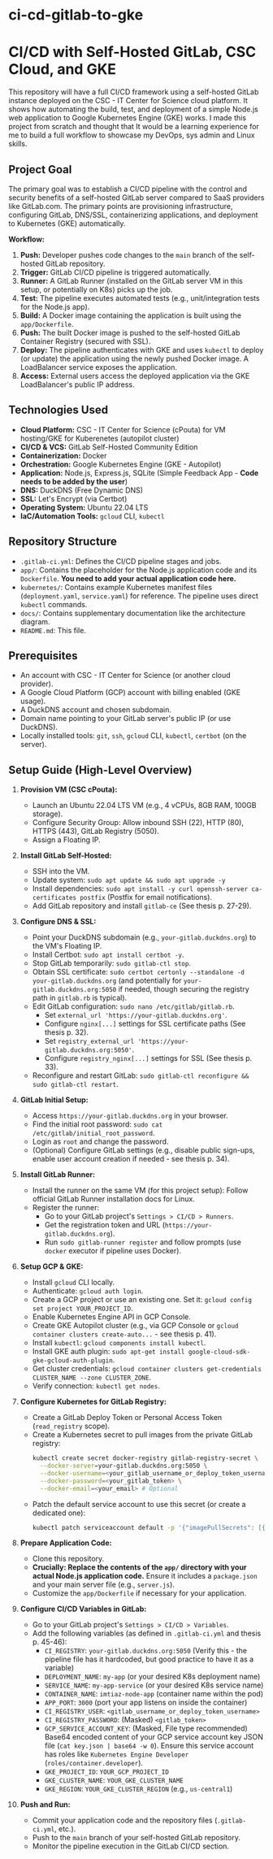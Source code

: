 # ci-cd-gitlab-to-gke

# CI/CD with Self-Hosted GitLab, CSC Cloud, and GKE

This repository will have a full CI/CD framework using a self-hosted GitLab instance deployed on the CSC - IT Center for Science cloud platform. It shows how automating the build, test, and deployment of a simple Node.js web application to Google Kubernetes Engine (GKE) works. I made this project from scratch and thought that It would be a learning experience for me to build a full workflow to showcase my DevOps, sys admin and Linux skills. 

## Project Goal

The primary goal was to establish a  CI/CD pipeline with the control and security benefits of a self-hosted GitLab server compared to SaaS providers like GitLab.com. The primary points are provisioning infrastructure, configuring GitLab, DNS/SSL, containerizing applications, and deployment to Kubernetes (GKE) automatically.

**Workflow:**

1.  **Push:** Developer pushes code changes to the `main` branch of the self-hosted GitLab repository.
2.  **Trigger:** GitLab CI/CD pipeline is triggered automatically.
3.  **Runner:** A GitLab Runner (installed on the GitLab server VM in this setup, or potentially on K8s) picks up the job.
4.  **Test:** The pipeline executes automated tests (e.g., unit/integration tests for the Node.js app).
5.  **Build:** A Docker image containing the application is built using the `app/Dockerfile`.
6.  **Push:** The built Docker image is pushed to the self-hosted GitLab Container Registry (secured with SSL).
7.  **Deploy:** The pipeline authenticates with GKE and uses `kubectl` to deploy (or update) the application using the newly pushed Docker image. A LoadBalancer service exposes the application.
8.  **Access:** External users access the deployed application via the GKE LoadBalancer's public IP address.

## Technologies Used

*   **Cloud Platform:** CSC - IT Center for Science (cPouta) for VM hosting/GKE for Kuberenetes (autopilot cluster)
*   **CI/CD & VCS:** GitLab Self-Hosted Community Edition
*   **Containerization:** Docker
*   **Orchestration:** Google Kubernetes Engine (GKE - Autopilot)
*   **Application:** Node.js, Express.js, SQLite (Simple Feedback App - **Code needs to be added by the user**)
*   **DNS:** DuckDNS (Free Dynamic DNS)
*   **SSL:** Let's Encrypt (via Certbot)
*   **Operating System:** Ubuntu 22.04 LTS
*   **IaC/Automation Tools:** `gcloud` CLI, `kubectl`

## Repository Structure

*   `.gitlab-ci.yml`: Defines the CI/CD pipeline stages and jobs.
*   `app/`: Contains the placeholder for the Node.js application code and its `Dockerfile`. **You need to add your actual application code here.**
*   `kubernetes/`: Contains example Kubernetes manifest files (`deployment.yaml`, `service.yaml`) for reference. The pipeline uses direct `kubectl` commands.
*   `docs/`: Contains supplementary documentation like the architecture diagram.
*   `README.md`: This file.

## Prerequisites

*   An account with CSC - IT Center for Science (or another cloud provider).
*   A Google Cloud Platform (GCP) account with billing enabled (GKE usage).
*   A DuckDNS account and chosen subdomain.
*   Domain name pointing to your GitLab server's public IP (or use DuckDNS).
*   Locally installed tools: `git`, `ssh`, `gcloud` CLI, `kubectl`, `certbot` (on the server).

## Setup Guide (High-Level Overview)

1.  **Provision VM (CSC cPouta):**
    *   Launch an Ubuntu 22.04 LTS VM (e.g., 4 vCPUs, 8GB RAM, 100GB storage).
    *   Configure Security Group: Allow inbound SSH (22), HTTP (80), HTTPS (443), GitLab Registry (5050).
    *   Assign a Floating IP.

2.  **Install GitLab Self-Hosted:**
    *   SSH into the VM.
    *   Update system: `sudo apt update && sudo apt upgrade -y`
    *   Install dependencies: `sudo apt install -y curl openssh-server ca-certificates postfix` (Postfix for email notifications).
    *   Add GitLab repository and install `gitlab-ce` (See thesis p. 27-29).

3.  **Configure DNS & SSL:**
    *   Point your DuckDNS subdomain (e.g., `your-gitlab.duckdns.org`) to the VM's Floating IP.
    *   Install Certbot: `sudo apt install certbot -y`.
    *   Stop GitLab temporarily: `sudo gitlab-ctl stop`.
    *   Obtain SSL certificate: `sudo certbot certonly --standalone -d your-gitlab.duckdns.org` (and potentially for `your-gitlab.duckdns.org:5050` if needed, though securing the registry path in `gitlab.rb` is typical).
    *   Edit GitLab configuration: `sudo nano /etc/gitlab/gitlab.rb`.
        *   Set `external_url 'https://your-gitlab.duckdns.org'`.
        *   Configure `nginx[...]` settings for SSL certificate paths (See thesis p. 32).
        *   Set `registry_external_url 'https://your-gitlab.duckdns.org:5050'`.
        *   Configure `registry_nginx[...]` settings for SSL (See thesis p. 33).
    *   Reconfigure and restart GitLab: `sudo gitlab-ctl reconfigure && sudo gitlab-ctl restart`.

4.  **GitLab Initial Setup:**
    *   Access `https://your-gitlab.duckdns.org` in your browser.
    *   Find the initial root password: `sudo cat /etc/gitlab/initial_root_password`.
    *   Login as `root` and change the password.
    *   (Optional) Configure GitLab settings (e.g., disable public sign-ups, enable user account creation if needed - see thesis p. 34).

5.  **Install GitLab Runner:**
    *   Install the runner on the same VM (for this project setup): Follow official GitLab Runner installation docs for Linux.
    *   Register the runner:
        *   Go to your GitLab project's `Settings > CI/CD > Runners`.
        *   Get the registration token and URL (`https://your-gitlab.duckdns.org`).
        *   Run `sudo gitlab-runner register` and follow prompts (use `docker` executor if pipeline uses Docker).

6.  **Setup GCP & GKE:**
    *   Install `gcloud` CLI locally.
    *   Authenticate: `gcloud auth login`.
    *   Create a GCP project or use an existing one. Set it: `gcloud config set project YOUR_PROJECT_ID`.
    *   Enable Kubernetes Engine API in GCP Console.
    *   Create GKE Autopilot cluster (e.g., via GCP Console or `gcloud container clusters create-auto...` - see thesis p. 41).
    *   Install `kubectl`: `gcloud components install kubectl`.
    *   Install GKE auth plugin: `sudo apt-get install google-cloud-sdk-gke-gcloud-auth-plugin`.
    *   Get cluster credentials: `gcloud container clusters get-credentials CLUSTER_NAME --zone CLUSTER_ZONE`.
    *   Verify connection: `kubectl get nodes`.

7.  **Configure Kubernetes for GitLab Registry:**
    *   Create a GitLab Deploy Token or Personal Access Token (`read_registry` scope).
    *   Create a Kubernetes secret to pull images from the private GitLab registry:
        ```bash
        kubectl create secret docker-registry gitlab-registry-secret \
          --docker-server=your-gitlab.duckdns.org:5050 \
          --docker-username=<your_gitlab_username_or_deploy_token_username> \
          --docker-password=<your_gitlab_token> \
          --docker-email=<your_email> # Optional
        ```
    *   Patch the default service account to use this secret (or create a dedicated one):
        ```bash
        kubectl patch serviceaccount default -p '{"imagePullSecrets": [{"name": "gitlab-registry-secret"}]}'
        ```

8.  **Prepare Application Code:**
    *   Clone this repository.
    *   **Crucially: Replace the contents of the `app/` directory with your actual Node.js application code.** Ensure it includes a `package.json` and your main server file (e.g., `server.js`).
    *   Customize the `app/Dockerfile` if necessary for your application.

9.  **Configure CI/CD Variables in GitLab:**
    *   Go to your GitLab project's `Settings > CI/CD > Variables`.
    *   Add the following variables (as defined in `.gitlab-ci.yml` and thesis p. 45-46):
        *   `CI_REGISTRY`: `your-gitlab.duckdns.org:5050` (Verify this - the pipeline file has it hardcoded, but good practice to have it as a variable)
        *   `DEPLOYMENT_NAME`: `my-app` (or your desired K8s deployment name)
        *   `SERVICE_NAME`: `my-app-service` (or your desired K8s service name)
        *   `CONTAINER_NAME`: `imtiaz-node-app` (container name within the pod)
        *   `APP_PORT`: `3000` (port your app listens on inside the container)
        *   `CI_REGISTRY_USER`: `<gitlab_username_or_deploy_token_username>`
        *   `CI_REGISTRY_PASSWORD`: (Masked) `<gitlab_token>`
        *   `GCP_SERVICE_ACCOUNT_KEY`: (Masked, File type recommended) Base64 encoded content of your GCP service account key JSON file (`cat key.json | base64 -w 0`). Ensure this service account has roles like `Kubernetes Engine Developer` (`roles/container.developer`).
        *   `GKE_PROJECT_ID`: `YOUR_GCP_PROJECT_ID`
        *   `GKE_CLUSTER_NAME`: `YOUR_GKE_CLUSTER_NAME`
        *   `GKE_REGION`: `YOUR_GKE_CLUSTER_REGION` (e.g., `us-central1`)

10. **Push and Run:**
    *   Commit your application code and the repository files (`.gitlab-ci.yml`, etc.).
    *   Push to the `main` branch of your self-hosted GitLab repository.
    *   Monitor the pipeline execution in the GitLab CI/CD section.
